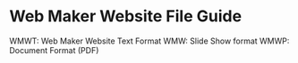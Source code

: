 # Web Maker Website File Guide
WMWT: Web Maker Website Text Format
WMW: Slide Show format
WMWP: Document Format (PDF)
